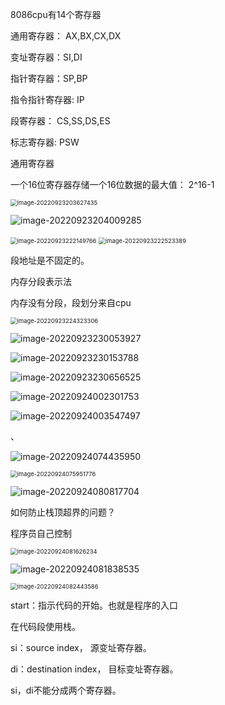 8086cpu有14个寄存器

通用寄存器： AX,BX,CX,DX

变址寄存器：SI,DI

指针寄存器：SP,BP

指令指针寄存器: IP

段寄存器： CS,SS,DS,ES

标志寄存器: PSW



通用寄存器

一个16位寄存器存储一个16位数据的最大值： 2^16-1

<img src="/Users/wangfusheng/Documents/notes/汇编/.assets/image-20220923203627435-3936588.png" alt="image-20220923203627435" style="zoom:67%;" /> 

![image-20220923204009285](/Users/wangfusheng/Documents/notes/汇编/.assets/image-20220923204009285-3936810.png) 



<img src="/Users/wangfusheng/Documents/notes/汇编/.assets/image-20220923222149766-3942910.png" alt="image-20220923222149766" style="zoom:67%;" />

<img src="/Users/wangfusheng/Documents/notes/汇编/.assets/image-20220923222523389-3943124.png" alt="image-20220923222523389" style="zoom:67%;" /> 

段地址是不固定的。





内存分段表示法

内存没有分段，段划分来自cpu

<img src="/Users/wangfusheng/Documents/notes/汇编/.assets/image-20220923224323306-3944204.png" alt="image-20220923224323306" style="zoom:67%;" />  





![image-20220923230053927](/Users/wangfusheng/Documents/notes/汇编/.assets/image-20220923230053927-3945255.png) 



![image-20220923230153788](/Users/wangfusheng/Documents/notes/汇编/.assets/image-20220923230153788-3945314.png) 

![image-20220923230656525](/Users/wangfusheng/Documents/notes/汇编/.assets/image-20220923230656525-3945617.png)

![image-20220924002301753](/Users/wangfusheng/Documents/notes/汇编/.assets/image-20220924002301753-3950182.png) 



![image-20220924003547497](/Users/wangfusheng/Documents/notes/汇编/.assets/image-20220924003547497-3950949.png) 

、



![image-20220924074435950](/Users/wangfusheng/Documents/notes/汇编/.assets/image-20220924074435950-3976677.png) 





<img src="/Users/wangfusheng/Documents/notes/汇编/.assets/image-20220924075951776.png" alt="image-20220924075951776" style="zoom:67%;" />  





![image-20220924080817704](/Users/wangfusheng/Documents/notes/汇编/.assets/image-20220924080817704-3978098.png)





如何防止栈顶超界的问题？

程序员自己控制





<img src="/Users/wangfusheng/Documents/notes/汇编/.assets/image-20220924081626234-3978587.png" alt="image-20220924081626234" style="zoom:67%;" /> 





![image-20220924081838535](/Users/wangfusheng/Documents/notes/汇编/.assets/image-20220924081838535.png)

<img src="/Users/wangfusheng/Documents/notes/汇编/.assets/image-20220924082443586-3979084.png" alt="image-20220924082443586" style="zoom:67%;" /> 



start：指示代码的开始。也就是程序的入口



在代码段使用栈。





si：source index， 源变址寄存器。

di：destination index， 目标变址寄存器。

si，di不能分成两个寄存器。